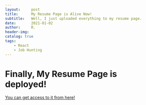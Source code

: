 ```yaml
---
layout:     post
title:      My Resume Page is Alive Now! 
subtitle:   Well, I just uploaded everything to my resume page.
date:       2021-01-02
author:     R.
header-img: 
catalog: true
tags:
    - React
    - Job Hunting
---
```


# Finally, My Resume Page is deployed!

[You can get access to it from here! ](https://ricky-j-li.github.io/resume-page/#home)
